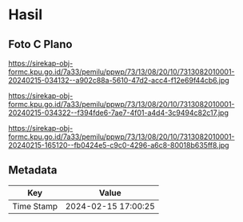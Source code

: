 # Hasil

## Foto C Plano

https://sirekap-obj-formc.kpu.go.id/7a33/pemilu/ppwp/73/13/08/20/10/7313082010001-20240215-034132--a902c88a-5610-47d2-acc4-f12e69f44cb6.jpg

https://sirekap-obj-formc.kpu.go.id/7a33/pemilu/ppwp/73/13/08/20/10/7313082010001-20240215-034322--f394fde6-7ae7-4f01-a4d4-3c9494c82c17.jpg

https://sirekap-obj-formc.kpu.go.id/7a33/pemilu/ppwp/73/13/08/20/10/7313082010001-20240215-165120--fb0424e5-c9c0-4296-a6c8-80018b635ff8.jpg


## Metadata

| Key        | Value               |
| ---------- | ------------------- |
| Time Stamp | 2024-02-15 17:00:25 |



